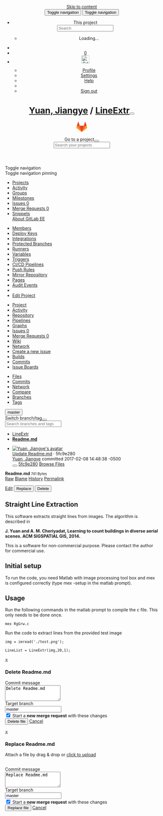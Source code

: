 <!DOCTYPE html>
<html class="" lang="en">
<head prefix="og: http://ogp.me/ns#">
<meta charset="utf-8">
<meta content="IE=edge" http-equiv="X-UA-Compatible">
<meta content="object" property="og:type">
<meta content="GitLab" property="og:site_name">
<meta content="Readme.md · master · Yuan, Jiangye / LineExtr" property="og:title">
<meta content="Straight line extraction from images" property="og:description">
<meta content="https://code-int.ornl.gov/assets/gitlab_logo-7ae504fe4f68fdebb3c2034e36621930cd36ea87924c11ff65dbcb8ed50dca58.png" property="og:image">
<meta content="https://code-int.ornl.gov/jiy/LineExtr/blob/master/Readme.md" property="og:url">
<meta content="summary" property="twitter:card">
<meta content="Readme.md · master · Yuan, Jiangye / LineExtr" property="twitter:title">
<meta content="Straight line extraction from images" property="twitter:description">
<meta content="https://code-int.ornl.gov/assets/gitlab_logo-7ae504fe4f68fdebb3c2034e36621930cd36ea87924c11ff65dbcb8ed50dca58.png" property="twitter:image">

<title>Readme.md · master · Yuan, Jiangye / LineExtr · GitLab</title>
<meta content="Straight line extraction from images" name="description">
<link rel="shortcut icon" type="image/x-icon" href="/assets/favicon-075eba76312e8421991a0c1f89a89ee81678bcde72319dd3e8047e2a47cd3a42.ico" />
<link rel="stylesheet" media="all" href="/assets/application-a6dd150d84720bf9a3c0d83ce742846db842b2f38248e1dd91159801d5aa5f41.css" />
<link rel="stylesheet" media="print" href="/assets/print-9c3a1eb4a2f45c9f3d7dd4de03f14c2e6b921e757168b595d7f161bbc320fc05.css" />
<script src="/assets/application-8d6d7877bb93d20f2080ff81b36d47fe748b20b0b0f6cd659ca42fcb2ef3e2fd.js"></script>
<meta name="csrf-param" content="authenticity_token" />
<meta name="csrf-token" content="Pmz8AE1SJUrwHiBTMtJ5JGxxPJkDh3PvrQwO5Rq5v2bkTFUdcXYGAK2Zx4yhk9bLEE2Aehk39gFXER9Uv3rLxw==" />
<meta content="origin-when-cross-origin" name="referrer">
<meta content="width=device-width, initial-scale=1, maximum-scale=1" name="viewport">
<meta content="#474D57" name="theme-color">
<link rel="apple-touch-icon" type="image/x-icon" href="/assets/touch-icon-iphone-5a9cee0e8a51212e70b90c87c12f382c428870c0ff67d1eb034d884b78d2dae7.png" />
<link rel="apple-touch-icon" type="image/x-icon" href="/assets/touch-icon-ipad-a6eec6aeb9da138e507593b464fdac213047e49d3093fc30e90d9a995df83ba3.png" sizes="76x76" />
<link rel="apple-touch-icon" type="image/x-icon" href="/assets/touch-icon-iphone-retina-72e2aadf86513a56e050e7f0f2355deaa19cc17ed97bbe5147847f2748e5a3e3.png" sizes="120x120" />
<link rel="apple-touch-icon" type="image/x-icon" href="/assets/touch-icon-ipad-retina-8ebe416f5313483d9c1bc772b5bbe03ecad52a54eba443e5215a22caed2a16a2.png" sizes="152x152" />
<link color="rgb(226, 67, 41)" href="/assets/logo-d36b5212042cebc89b96df4bf6ac24e43db316143e89926c0db839ff694d2de4.svg" rel="mask-icon">
<meta content="/assets/msapplication-tile-1196ec67452f618d39cdd85e2e3a542f76574c071051ae7effbfde01710eb17d.png" name="msapplication-TileImage">
<meta content="#30353E" name="msapplication-TileColor">




</head>

<body class="ui_charcoal" data-group="" data-page="projects:blob:show" data-project="LineExtr">
<script>
//<![CDATA[
window.gon={};gon.api_version="v3";gon.default_avatar_url="https:\/\/code-int.ornl.gov\/assets\/no_avatar-849f9c04a3a0d0cea2424ae97b27447dc64a7dbfae83c036c45b403392f0e8ba.png";gon.max_file_size=10;gon.relative_url_root="";gon.shortcuts_path="\/help\/shortcuts";gon.user_color_scheme="white";gon.award_menu_url="\/emojis";gon.katex_css_url="\/assets\/katex-e46cafe9c3fa73920a7c2c063ee8bb0613e0cf85fd96a3aea25f8419c4bfcfba.css";gon.katex_js_url="\/assets\/katex-04bcf56379fcda0ee7c7a63f71d0fc15ffd2e014d017cd9d51fd6554dfccf40a.js";gon.current_user_id=607;gon.current_username="jiy";
//]]>
</script>
<script>
  window.project_uploads_path = "/jiy/LineExtr/uploads";
  window.preview_markdown_path = "/jiy/LineExtr/preview_markdown";
</script>

<header class="navbar navbar-fixed-top navbar-gitlab with-horizontal-nav">
<a class="sr-only gl-accessibility" href="#content-body" tabindex="1">Skip to content</a>
<div class="container-fluid">
<div class="header-content">
<button aria-label="Toggle global navigation" class="side-nav-toggle" type="button">
<span class="sr-only">Toggle navigation</span>
<i class="fa fa-bars"></i>
</button>
<button class="navbar-toggle" type="button">
<span class="sr-only">Toggle navigation</span>
<i class="fa fa-ellipsis-v"></i>
</button>
<div class="navbar-collapse collapse">
<ul class="nav navbar-nav">
<li class="hidden-sm hidden-xs">
<div class="has-location-badge search search-form">
<form class="navbar-form" action="/search" accept-charset="UTF-8" method="get"><input name="utf8" type="hidden" value="&#x2713;" /><div class="search-input-container">
<div class="location-badge">This project</div>
<div class="search-input-wrap">
<div class="dropdown" data-url="/search/autocomplete">
<input type="search" name="search" id="search" placeholder="Search" class="search-input dropdown-menu-toggle no-outline js-search-dashboard-options" spellcheck="false" tabindex="1" autocomplete="off" data-toggle="dropdown" data-issues-path="https://code-int.ornl.gov/dashboard/issues" data-mr-path="https://code-int.ornl.gov/dashboard/merge_requests" />
<div class="dropdown-menu dropdown-select">
<div class="dropdown-content"><ul>
<li>
<a class="is-focused dropdown-menu-empty-link">
Loading...
</a>
</li>
</ul>
</div><div class="dropdown-loading"><i class="fa fa-spinner fa-spin"></i></div>
</div>
<i class="search-icon"></i>
<i class="clear-icon js-clear-input"></i>
</div>
</div>
</div>
<input type="hidden" name="group_id" id="group_id" class="js-search-group-options" />
<input type="hidden" name="project_id" id="search_project_id" value="1617" class="js-search-project-options" data-project-path="LineExtr" data-name="LineExtr" data-issues-path="/jiy/LineExtr/issues" data-mr-path="/jiy/LineExtr/merge_requests" />
<input type="hidden" name="search_code" id="search_code" value="true" />
<input type="hidden" name="repository_ref" id="repository_ref" value="master" />

<div class="search-autocomplete-opts hide" data-autocomplete-path="/search/autocomplete" data-autocomplete-project-id="1617" data-autocomplete-project-ref="master"></div>
</form></div>

</li>
<li class="visible-sm visible-xs">
<a title="Search" aria-label="Search" data-toggle="tooltip" data-placement="bottom" data-container="body" href="/search"><i class="fa fa-search"></i>
</a></li>
<li>
<a title="Todos" aria-label="Todos" data-toggle="tooltip" data-placement="bottom" data-container="body" href="/dashboard/todos"><i class="fa fa-bell fa-fw"></i>
<span class="badge hidden todos-pending-count">
0
</span>
</a></li>
<li class="header-user dropdown">
<a class="header-user-dropdown-toggle" data-toggle="dropdown" href="/jiy"><img width="26" height="26" class="header-user-avatar" src="https://secure.gravatar.com/avatar/cd6f0fee73f9a07573a539384de84cb3?s=52&amp;d=identicon" alt="Cd6f0fee73f9a07573a539384de84cb3?s=52&amp;d=identicon" />
<i class="fa fa-caret-down"></i>
</a><div class="dropdown-menu-nav dropdown-menu-align-right">
<ul>
<li>
<a class="profile-link" aria-label="Profile" data-user="jiy" href="/jiy">Profile</a>
</li>
<li>
<a aria-label="Settings" href="/profile">Settings</a>
</li>
<li>
<a aria-label="Help" href="/help">Help</a>
</li>
<li class="divider"></li>
<li>
<a class="sign-out-link" aria-label="Sign out" rel="nofollow" data-method="delete" href="/users/sign_out">Sign out</a>
</li>
</ul>
</div>
</li>
</ul>
</div>
<h1 class="title"><a href="/jiy">Yuan, Jiangye</a> / <a class="project-item-select-holder" href="/jiy/LineExtr">LineExtr</a><button name="button" type="button" class="dropdown-toggle-caret js-projects-dropdown-toggle" aria-label="Toggle switch project dropdown" data-target=".js-dropdown-menu-projects" data-toggle="dropdown" data-order-by="last_activity_at"><i class="fa fa-chevron-down"></i></button></h1>
<div class="header-logo">
<a class="home" title="Dashboard" id="logo" href="/"><svg width="36" height="36" class="tanuki-logo">
  <path class="tanuki-shape tanuki-left-ear" fill="#e24329" d="M2 14l9.38 9v-9l-4-12.28c-.205-.632-1.176-.632-1.38 0z"/>
  <path class="tanuki-shape tanuki-right-ear" fill="#e24329" d="M34 14l-9.38 9v-9l4-12.28c.205-.632 1.176-.632 1.38 0z"/>
  <path class="tanuki-shape tanuki-nose" fill="#e24329" d="M18,34.38 3,14 33,14 Z"/>
  <path class="tanuki-shape tanuki-left-eye" fill="#fc6d26" d="M18,34.38 11.38,14 2,14 6,25Z"/>
  <path class="tanuki-shape tanuki-right-eye" fill="#fc6d26" d="M18,34.38 24.62,14 34,14 30,25Z"/>
  <path class="tanuki-shape tanuki-left-cheek" fill="#fca326" d="M2 14L.1 20.16c-.18.565 0 1.2.5 1.56l17.42 12.66z"/>
  <path class="tanuki-shape tanuki-right-cheek" fill="#fca326" d="M34 14l1.9 6.16c.18.565 0 1.2-.5 1.56L18 34.38z"/>
</svg>

</a></div>
<div class="js-dropdown-menu-projects">
<div class="dropdown-menu dropdown-select dropdown-menu-projects">
<div class="dropdown-title"><span>Go to a project</span><button class="dropdown-title-button dropdown-menu-close" aria-label="Close" type="button"><i class="fa fa-times dropdown-menu-close-icon"></i></button></div>
<div class="dropdown-input"><input type="search" id="" class="dropdown-input-field" placeholder="Search your projects" autocomplete="off" /><i class="fa fa-search dropdown-input-search"></i><i role="button" class="fa fa-times dropdown-input-clear js-dropdown-input-clear"></i></div>
<div class="dropdown-content"></div>
<div class="dropdown-loading"><i class="fa fa-spinner fa-spin"></i></div>
</div>
</div>

</div>
</div>
</header>

<script>
  var findFileURL = "/jiy/LineExtr/find_file/master";
</script>

<div class="page-with-sidebar">
<div class="sidebar-wrapper nicescroll">
<div class="sidebar-action-buttons">
<div class="nav-header-btn toggle-nav-collapse" title="Open/Close">
<span class="sr-only">Toggle navigation</span>
<i class="fa fa-bars"></i>
</div>
<div class="nav-header-btn pin-nav-btn has-tooltip  js-nav-pin" data-container="body" data-placement="right" title="Pin Navigation">
<span class="sr-only">Toggle navigation pinning</span>
<i class="fa fa-fw fa-thumb-tack"></i>
</div>
</div>
<div class="nav-sidebar">
<ul class="nav">
<li class="active home"><a title="Projects" class="dashboard-shortcuts-projects" href="/dashboard/projects"><span>
Projects
</span>
</a></li><li class=""><a class="dashboard-shortcuts-activity" title="Activity" href="/dashboard/activity"><span>
Activity
</span>
</a></li><li class=""><a title="Groups" href="/dashboard/groups"><span>
Groups
</span>
</a></li><li class=""><a title="Milestones" href="/dashboard/milestones"><span>
Milestones
</span>
</a></li><li class=""><a title="Issues" class="dashboard-shortcuts-issues" href="/dashboard/issues?assignee_id=607"><span>
Issues
<span class="count">0</span>
</span>
</a></li><li class=""><a title="Merge Requests" class="dashboard-shortcuts-merge_requests" href="/dashboard/merge_requests?assignee_id=607"><span>
Merge Requests
<span class="count">0</span>
</span>
</a></li><li class=""><a title="Snippets" href="/dashboard/snippets"><span>
Snippets
</span>
</a></li><a title="About GitLab EE" class="about-gitlab" href="/help"><span>
About GitLab EE
</span>
</a></ul>
</div>

</div>
<div class="layout-nav">
<div class="container-fluid">
<div class="controls">
<div class="dropdown project-settings-dropdown">
<a class="dropdown-new btn btn-default" data-toggle="dropdown" href="#" id="project-settings-button">
<i class="fa fa-cog"></i>
<i class="fa fa-caret-down"></i>
</a>
<ul class="dropdown-menu dropdown-menu-align-right">
<li class=""><a title="Members" class="team-tab tab" href="/jiy/LineExtr/settings/members"><span>
Members
</span>
</a></li><li class=""><a title="Deploy Keys" href="/jiy/LineExtr/deploy_keys"><span>
Deploy Keys
</span>
</a></li><li class=""><a title="Integrations" href="/jiy/LineExtr/settings/integrations"><span>
Integrations
</span>
</a></li><li class=""><a title="Protected Branches" href="/jiy/LineExtr/protected_branches"><span>
Protected Branches
</span>
</a></li><li class=""><a title="Runners" href="/jiy/LineExtr/runners"><span>
Runners
</span>
</a></li><li class=""><a title="Variables" href="/jiy/LineExtr/variables"><span>
Variables
</span>
</a></li><li class=""><a title="Triggers" href="/jiy/LineExtr/triggers"><span>
Triggers
</span>
</a></li><li class=""><a title="CI/CD Pipelines" href="/jiy/LineExtr/pipelines/settings"><span>
CI/CD Pipelines
</span>
</a></li><li class=""><a title="Push Rules" href="/jiy/LineExtr/push_rules"><span>
Push Rules
</span>
</a></li><li class=""><a title="Mirror Repository" data-placement="right" href="/jiy/LineExtr/mirror"><span>
Mirror Repository
</span>
</a></li><li class=""><a title="Pages" data-placement="right" href="/jiy/LineExtr/pages"><span>
Pages
</span>
</a></li><li class=""><a title="Audit Events" href="/jiy/LineExtr/audit_events"><span>
Audit Events
</span>
</a></li>
<li class="divider"></li>
<li>
<a href="/jiy/LineExtr/edit">Edit Project
</a></li>
</ul>
</div>
</div>
<div class="nav-control scrolling-tabs-container">
<div class="fade-left">
<i class="fa fa-angle-left"></i>
</div>
<div class="fade-right">
<i class="fa fa-angle-right"></i>
</div>
<ul class="nav-links scrolling-tabs">
<li class="home"><a title="Project" class="shortcuts-project" href="/jiy/LineExtr"><span>
Project
</span>
</a></li><li class=""><a title="Activity" class="shortcuts-project-activity" href="/jiy/LineExtr/activity"><span>
Activity
</span>
</a></li><li class="active"><a title="Repository" class="shortcuts-tree" href="/jiy/LineExtr/tree/master"><span>
Repository
</span>
</a></li><li class=""><a title="Pipelines" class="shortcuts-pipelines" href="/jiy/LineExtr/pipelines"><span>
Pipelines
</span>
</a></li><li class=""><a title="Graphs" class="shortcuts-graphs" href="/jiy/LineExtr/graphs/master"><span>
Graphs
</span>
</a></li><li class=""><a title="Issues" class="shortcuts-issues" href="/jiy/LineExtr/issues"><span>
Issues
<span class="badge count issue_counter">0</span>
</span>
</a></li><li class=""><a title="Merge Requests" class="shortcuts-merge_requests" href="/jiy/LineExtr/merge_requests"><span>
Merge Requests
<span class="badge count merge_counter">0</span>
</span>
</a></li><li class=""><a title="Wiki" class="shortcuts-wiki" href="/jiy/LineExtr/wikis/home"><span>
Wiki
</span>
</a></li><li class="hidden">
<a title="Network" class="shortcuts-network" href="/jiy/LineExtr/network/master">Network
</a></li>
<li class="hidden">
<a class="shortcuts-new-issue" href="/jiy/LineExtr/issues/new">Create a new issue
</a></li>
<li class="hidden">
<a title="Builds" class="shortcuts-builds" href="/jiy/LineExtr/builds">Builds
</a></li>
<li class="hidden">
<a title="Commits" class="shortcuts-commits" href="/jiy/LineExtr/commits/master">Commits
</a></li>
<li class="hidden">
<a title="Issue Boards" class="shortcuts-issue-boards" href="/jiy/LineExtr/boards">Issue Boards</a>
</li>
</ul>
</div>

</div>
</div>
<div class="content-wrapper page-with-layout-nav">
<div class="scrolling-tabs-container sub-nav-scroll">
<div class="fade-left">
<i class="fa fa-angle-left"></i>
</div>
<div class="fade-right">
<i class="fa fa-angle-right"></i>
</div>

<div class="nav-links sub-nav scrolling-tabs">
<ul class="container-fluid container-limited">
<li class="active"><a href="/jiy/LineExtr/tree/master">Files
</a></li><li class=""><a href="/jiy/LineExtr/commits/master">Commits
</a></li><li class=""><a href="/jiy/LineExtr/network/master">Network
</a></li><li class=""><a href="/jiy/LineExtr/compare?from=master&amp;to=master">Compare
</a></li><li class=""><a href="/jiy/LineExtr/branches">Branches
</a></li><li class=""><a href="/jiy/LineExtr/tags">Tags
</a></li></ul>
</div>
</div>

<div class="alert-wrapper">


<div class="flash-container flash-container-page">
</div>


</div>
<div class=" ">
<div class="content" id="content-body">

<div class="container-fluid container-limited">

<div class="tree-holder" id="tree-holder">
<div class="nav-block">
<div class="tree-ref-holder">
<form class="project-refs-form" action="/jiy/LineExtr/refs/switch" accept-charset="UTF-8" method="get"><input name="utf8" type="hidden" value="&#x2713;" /><input type="hidden" name="destination" id="destination" value="blob" />
<input type="hidden" name="path" id="path" value="Readme.md" />
<div class="dropdown">
<button class="dropdown-menu-toggle js-project-refs-dropdown" type="button" data-toggle="dropdown" data-selected="master" data-ref="master" data-refs-url="/jiy/LineExtr/refs" data-field-name="ref" data-submit-form-on-click="true"><span class="dropdown-toggle-text ">master</span><i class="fa fa-chevron-down"></i></button>
<div class="dropdown-menu dropdown-menu-selectable">
<div class="dropdown-title"><span>Switch branch/tag</span><button class="dropdown-title-button dropdown-menu-close" aria-label="Close" type="button"><i class="fa fa-times dropdown-menu-close-icon"></i></button></div>
<div class="dropdown-input"><input type="search" id="" class="dropdown-input-field" placeholder="Search branches and tags" autocomplete="off" /><i class="fa fa-search dropdown-input-search"></i><i role="button" class="fa fa-times dropdown-input-clear js-dropdown-input-clear"></i></div>
<div class="dropdown-content"></div>
<div class="dropdown-loading"><i class="fa fa-spinner fa-spin"></i></div>
</div>
</div>
</form>
</div>
<ul class="breadcrumb repo-breadcrumb">
<li>
<a href="/jiy/LineExtr/tree/master">LineExtr
</a></li>
<li>
<a href="/jiy/LineExtr/blob/master/Readme.md"><strong>
Readme.md
</strong>
</a>
</li>
</ul>
</div>
<ul class="blob-commit-info table-list hidden-xs">
<li class="commit table-list-row js-toggle-container" id="commit-5fc9e280">
<div class="table-list-cell avatar-cell hidden-xs">
<a href="/jiy"><img class="avatar has-tooltip s36 hidden-xs" alt="Yuan, Jiangye&#39;s avatar" title="Yuan, Jiangye" data-container="body" src="https://secure.gravatar.com/avatar/cd6f0fee73f9a07573a539384de84cb3?s=72&amp;d=identicon" /></a>
</div>
<div class="table-list-cell commit-content">
<a class="commit-row-message item-title" href="/jiy/LineExtr/commit/5fc9e2802754099db10ed716bf38218700c31339">Update Readme.md</a>
<span class="commit-row-message visible-xs-inline">
&middot;
5fc9e280
</span>
<div class="commiter">
<a class="commit-author-link has-tooltip" title="yuanj@ornl.gov" href="/jiy">Yuan, Jiangye</a>
committed
<time class="js-timeago" title="Feb 8, 2017 7:48pm" datetime="2017-02-08T19:48:38Z" data-toggle="tooltip" data-placement="top" data-container="body">2017-02-08 14:48:38 -0500</time>
</div>
</div>
<div class="table-list-cell commit-actions hidden-xs">
<button class="btn btn-clipboard btn-transparent" data-toggle="tooltip" data-placement="bottom" data-container="body" data-clipboard-text="5fc9e2802754099db10ed716bf38218700c31339" type="button" title="Copy to clipboard"><i class="fa fa-clipboard"></i></button>
<a class="commit-short-id btn btn-transparent" href="/jiy/LineExtr/commit/5fc9e2802754099db10ed716bf38218700c31339">5fc9e280</a>
<a class="btn btn-default" href="/jiy/LineExtr/tree/5fc9e2802754099db10ed716bf38218700c31339">Browse Files</a>
</div>
</li>

</ul>
<div class="blob-content-holder" id="blob-content-holder">
<article class="file-holder">
<div class="file-title">
<i class="fa fa-file-text-o fa-fw"></i>
<strong>
Readme.md
</strong>
<small>
741 Bytes
</small>
<div class="file-actions hidden-xs">
<div class="btn-group tree-btn-group">
<a class="btn btn-sm" target="_blank" href="/jiy/LineExtr/raw/master/Readme.md">Raw</a>
<a class="btn btn-sm" href="/jiy/LineExtr/blame/master/Readme.md">Blame</a>
<a class="btn btn-sm" href="/jiy/LineExtr/commits/master/Readme.md">History</a>
<a class="btn btn-sm" href="/jiy/LineExtr/blob/5fc9e2802754099db10ed716bf38218700c31339/Readme.md">Permalink</a>
</div>
<div class="btn-group" role="group">

<a class="btn btn-sm" href="/jiy/LineExtr/edit/master/Readme.md">Edit</a>
<button name="button" type="submit" class="btn btn-default" data-target="#modal-upload-blob" data-toggle="modal">Replace</button>
<button name="button" type="submit" class="btn btn-remove" data-target="#modal-remove-blob" data-toggle="modal">Delete</button>
</div>

</div>
</div>
<div class="file-content wiki">
<h1 dir="auto">&#x000A;<a id="user-content-straight-line-extraction" class="anchor" href="#straight-line-extraction" aria-hidden="true"></a>Straight Line Extraction</h1>&#x000A;&#x000A;<p dir="auto">This software extracts straight lines from images. The algorithm is described in  </p>&#x000A;&#x000A;<p dir="auto"><strong>J. Yuan and A. M. Cheriyadat, Learning to count buildings in diverse aerial scenes. ACM SIGSPATIAL GIS, 2014.</strong></p>&#x000A;&#x000A;<p dir="auto">This is a software for non-commercial purpose. Please contact the author for commercial use.</p>&#x000A;&#x000A;<h2 dir="auto">&#x000A;<a id="user-content-initial-setup" class="anchor" href="#initial-setup" aria-hidden="true"></a>Initial setup</h2>&#x000A;&#x000A;<p dir="auto">To run the code, you need Matlab with image processing tool box and mex is configured correctly (type mex -setup in the matlab prompt).</p>&#x000A;&#x000A;<h2 dir="auto">&#x000A;<a id="user-content-usage" class="anchor" href="#usage" aria-hidden="true"></a>Usage</h2>&#x000A;&#x000A;<p dir="auto">Run the following commands in the matlab prompt to compile the c file. This only needs to be done once.</p>&#x000A;&#x000A;<p dir="auto"><code>mex RgGrw.c</code> </p>&#x000A;&#x000A;<p dir="auto">Run the code to extract lines from the provided test image </p>&#x000A;&#x000A;<p dir="auto"><code>img = imread('./test.png');</code></p>&#x000A;&#x000A;<p dir="auto"><code>LineList = LineExtr(img,20,1);</code></p>
</div>

</article>
</div>

</div>
<div class="modal" id="modal-remove-blob">
<div class="modal-dialog">
<div class="modal-content">
<div class="modal-header">
<a class="close" data-dismiss="modal" href="#">×</a>
<h3 class="page-title">Delete Readme.md</h3>
</div>
<div class="modal-body">
<form class="form-horizontal js-replace-blob-form js-quick-submit js-requires-input" action="/jiy/LineExtr/blob/master/Readme.md" accept-charset="UTF-8" method="post"><input name="utf8" type="hidden" value="&#x2713;" /><input type="hidden" name="_method" value="delete" /><input type="hidden" name="authenticity_token" value="qIU2BJq/Qwfgl7pr7ynkana9kpF8lHoZWq4ow/AE+pVypZ8ZpptgTb0QXbR8aEuFCoEucmYk//egszlyVceONA==" /><div class="form-group commit_message-group">
<label class="control-label" for="commit_message-b6be26cd94bc7f3112e880c6e14ccdba">Commit message
</label><div class="col-sm-10">
<div class="commit-message-container">
<div class="max-width-marker"></div>
<textarea name="commit_message" id="commit_message-b6be26cd94bc7f3112e880c6e14ccdba" class="form-control js-commit-message" placeholder="Delete Readme.md" required="required" rows="3">
Delete Readme.md</textarea>
</div>
</div>
</div>

<div class="form-group branch">
<label class="control-label" for="target_branch">Target branch</label>
<div class="col-sm-10">
<input type="text" name="target_branch" id="target_branch" value="master" required="required" class="form-control js-target-branch" />
<div class="js-create-merge-request-container">
<div class="checkbox">
<label for="create_merge_request-b73667abf83ae1b9b76ea83e94355db8"><input type="checkbox" name="create_merge_request" id="create_merge_request-b73667abf83ae1b9b76ea83e94355db8" value="1" class="js-create-merge-request" checked="checked" />
Start a <strong>new merge request</strong> with these changes
</label></div>
</div>
</div>
</div>
<input type="hidden" name="original_branch" id="original_branch" value="master" class="js-original-branch" />

<div class="form-group">
<div class="col-sm-offset-2 col-sm-10">
<button name="button" type="submit" class="btn btn-remove btn-remove-file">Delete file</button>
<a class="btn btn-cancel" data-dismiss="modal" href="#">Cancel</a>
</div>
</div>
</form></div>
</div>
</div>
</div>
<script>
  new NewCommitForm($('.js-replace-blob-form'))
</script>

<div class="modal" id="modal-upload-blob">
<div class="modal-dialog">
<div class="modal-content">
<div class="modal-header">
<a class="close" data-dismiss="modal" href="#">×</a>
<h3 class="page-title">Replace Readme.md</h3>
</div>
<div class="modal-body">
<form class="js-quick-submit js-upload-blob-form form-horizontal" action="/jiy/LineExtr/update/master/Readme.md" accept-charset="UTF-8" method="post"><input name="utf8" type="hidden" value="&#x2713;" /><input type="hidden" name="_method" value="put" /><input type="hidden" name="authenticity_token" value="MWDnD7oiSvKosYoDwQESIm6VYGG9rotlh1Y4a4Kq6KzrQE4ShgZpuPU2bdxSQL3NEqncgqceDot9SynaJ2mcDQ==" /><div class="dropzone">
<div class="dropzone-previews blob-upload-dropzone-previews">
<p class="dz-message light">
Attach a file by drag &amp; drop or
<a class="markdown-selector" href="#">click to upload</a>
</p>
</div>
</div>
<br>
<div class="dropzone-alerts alert alert-danger data" style="display:none"></div>
<div class="form-group commit_message-group">
<label class="control-label" for="commit_message-4f4b6129706d4cb60d7e496e18c2d389">Commit message
</label><div class="col-sm-10">
<div class="commit-message-container">
<div class="max-width-marker"></div>
<textarea name="commit_message" id="commit_message-4f4b6129706d4cb60d7e496e18c2d389" class="form-control js-commit-message" placeholder="Replace Readme.md" required="required" rows="3">
Replace Readme.md</textarea>
</div>
</div>
</div>

<div class="form-group branch">
<label class="control-label" for="target_branch">Target branch</label>
<div class="col-sm-10">
<input type="text" name="target_branch" id="target_branch" value="master" required="required" class="form-control js-target-branch" />
<div class="js-create-merge-request-container">
<div class="checkbox">
<label for="create_merge_request-d61fd28e6a204abb117e4206bc4341e2"><input type="checkbox" name="create_merge_request" id="create_merge_request-d61fd28e6a204abb117e4206bc4341e2" value="1" class="js-create-merge-request" checked="checked" />
Start a <strong>new merge request</strong> with these changes
</label></div>
</div>
</div>
</div>
<input type="hidden" name="original_branch" id="original_branch" value="master" class="js-original-branch" />

<div class="form-actions">
<button name="button" type="submit" class="btn btn-small btn-create btn-upload-file" id="submit-all">Replace file</button>
<a class="btn btn-cancel" data-dismiss="modal" href="#">Cancel</a>
</div>
</form></div>
</div>
</div>
</div>
<script>
  gl.utils.disableButtonIfEmptyField($('.js-upload-blob-form').find('.js-commit-message'), '.btn-upload-file');
  new BlobFileDropzone($('.js-upload-blob-form'), 'put');
  new NewCommitForm($('.js-upload-blob-form'))
</script>

</div>

</div>
</div>
</div>
</div>



</body>
</html>

